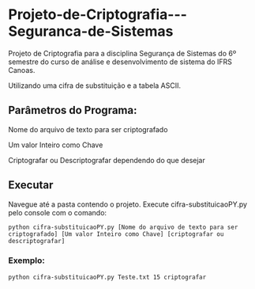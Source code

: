 # Projeto-de-Criptografia---Seguranca-de-Sistemas
Projeto de Criptografia para a disciplina Segurança de Sistemas do 6º semestre do curso de análise e desenvolvimento de sistema do IFRS Canoas.

Utilizando uma cifra de substituição e a tabela ASCII.

## Parâmetros do Programa:

Nome do arquivo de texto para ser criptografado

Um valor Inteiro como Chave

Criptografar ou Descriptografar dependendo do que desejar

## Executar
Navegue até a pasta contendo o projeto.
Execute cifra-substituicaoPY.py pelo console com o comando:
```
python cifra-substituicaoPY.py [Nome do arquivo de texto para ser criptografado] [Um valor Inteiro como Chave] [criptografar ou descriptografar]
```
### Exemplo:
```
python cifra-substituicaoPY.py Teste.txt 15 criptografar
```

